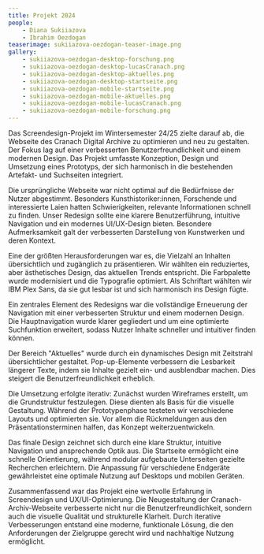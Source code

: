 ```yaml
---
title: Projekt 2024
people:
    - Diana Sukiiazova
    - Ibrahim Oezdogan
teaserimage: sukiiazova-oezdogan-teaser-image.png
gallery:
    - sukiiazova-oezdogan-desktop-forschung.png
    - sukiiazova-oezdogan-desktop-lucasCranach.png
    - sukiiazova-oezdogan-desktop-aktuelles.png
    - sukiiazova-oezdogan-desktop-startseite.png
    - sukiiazova-oezdogan-mobile-startseite.png
    - sukiiazova-oezdogan-mobile-aktuelles.png
    - sukiiazova-oezdogan-mobile-lucasCranach.png
    - sukiiazova-oezdogan-mobile-forschung.png
---
```

Das Screendesign-Projekt im Wintersemester 24/25 zielte darauf ab, die Webseite des Cranach Digital Archive zu optimieren und neu zu gestalten. Der Fokus lag auf einer verbesserten Benutzerfreundlichkeit und einem modernen Design. Das Projekt umfasste Konzeption, Design und Umsetzung eines Prototyps, der sich harmonisch in die bestehenden Artefakt- und Suchseiten integriert.

Die ursprüngliche Webseite war nicht optimal auf die Bedürfnisse der Nutzer abgestimmt. Besonders Kunsthistoriker:innen, Forschende und interessierte Laien hatten Schwierigkeiten, relevante Informationen schnell zu finden. Unser Redesign sollte eine klarere Benutzerführung, intuitive Navigation und ein modernes UI/UX-Design bieten. Besondere Aufmerksamkeit galt der verbesserten Darstellung von Kunstwerken und deren Kontext.

Eine der größten Herausforderungen war es, die Vielzahl an Inhalten übersichtlich und zugänglich zu präsentieren. Wir wählten ein reduziertes, aber ästhetisches Design, das aktuellen Trends entspricht. Die Farbpalette wurde modernisiert und die Typografie optimiert. Als Schriftart wählten wir IBM Plex Sans, da sie gut lesbar ist und sich harmonisch ins Design fügte.

Ein zentrales Element des Redesigns war die vollständige Erneuerung der Navigation mit einer verbesserten Struktur und einem modernen Design. Die Hauptnavigation wurde klarer gegliedert und um eine optimierte Suchfunktion erweitert, sodass Nutzer Inhalte schneller und intuitiver finden können. 

Der Bereich "Aktuelles" wurde durch ein dynamisches Design mit Zeitstrahl übersichtlicher gestaltet. Pop-up-Elemente verbessern die Lesbarkeit längerer Texte, indem sie Inhalte gezielt ein- und ausblendbar machen. Dies steigert die Benutzerfreundlichkeit erheblich.

Die Umsetzung erfolgte iterativ: Zunächst wurden Wireframes erstellt, um die Grundstruktur festzulegen. Diese dienten als Basis für die visuelle Gestaltung. Während der Prototypenphase testeten wir verschiedene Layouts und optimierten sie. Vor allem die Rückmeldungen aus den Präsentationsterminen halfen, das Konzept weiterzuentwickeln.

Das finale Design zeichnet sich durch eine klare Struktur, intuitive Navigation und ansprechende Optik aus. Die Startseite ermöglicht eine schnelle Orientierung, während modular aufgebaute Unterseiten gezielte Recherchen erleichtern. Die Anpassung für verschiedene Endgeräte gewährleistet eine optimale Nutzung auf Desktops und mobilen Geräten.

Zusammenfassend war das Projekt eine wertvolle Erfahrung in Screendesign und UX/UI-Optimierung. Die Neugestaltung der Cranach-Archiv-Webseite verbesserte nicht nur die Benutzerfreundlichkeit, sondern auch die visuelle Qualität und strukturelle Klarheit. Durch iterative Verbesserungen entstand eine moderne, funktionale Lösung, die den Anforderungen der Zielgruppe gerecht wird und nachhaltige Nutzung ermöglicht.